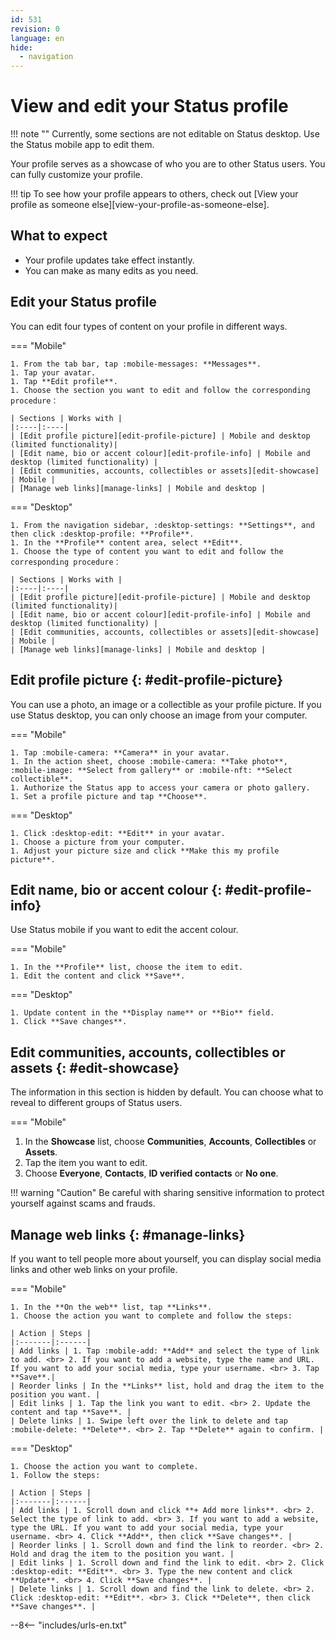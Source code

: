 ```yaml
---
id: 531
revision: 0
language: en
hide:
  - navigation 
---
```


# View and edit your Status profile

!!! note ""
    Currently, some sections are not editable on Status desktop. Use the Status mobile app to edit them.

Your profile serves as a showcase of who you are to other Status users. You can fully customize your profile.

!!! tip
    To see how your profile appears to others, check out [View your profile as someone else][view-your-profile-as-someone-else].

## What to expect

- Your profile updates take effect instantly.
- You can make as many edits as you need.

## Edit your Status profile

You can edit four types of content on your profile in different ways.

=== "Mobile"

    1. From the tab bar, tap :mobile-messages: **Messages**.
    1. Tap your avatar.
    1. Tap **Edit profile**.
    1. Choose the section you want to edit and follow the corresponding procedure：
    
    | Sections | Works with |
    |:----|:----|
    | [Edit profile picture][edit-profile-picture] | Mobile and desktop (limited functionality)|
    | [Edit name, bio or accent colour][edit-profile-info] | Mobile and desktop (limited functionality) |
    | [Edit communities, accounts, collectibles or assets][edit-showcase] | Mobile |
    | [Manage web links][manage-links] | Mobile and desktop |

=== "Desktop"

    1. From the navigation sidebar, :desktop-settings: **Settings**, and then click :desktop-profile: **Profile**.
    1. In the **Profile** content area, select **Edit**.
    1. Choose the type of content you want to edit and follow the corresponding procedure：
    
    | Sections | Works with |
    |:----|:----|
    | [Edit profile picture][edit-profile-picture] | Mobile and desktop (limited functionality)|
    | [Edit name, bio or accent colour][edit-profile-info] | Mobile and desktop (limited functionality) |
    | [Edit communities, accounts, collectibles or assets][edit-showcase] | Mobile |
    | [Manage web links][manage-links] | Mobile and desktop |

## Edit profile picture {: #edit-profile-picture}

You can use a photo, an image or a collectible as your profile picture. If you use Status desktop, you can only choose an image from your computer.

=== "Mobile"

    1. Tap :mobile-camera: **Camera** in your avatar. 
    1. In the action sheet, choose :mobile-camera: **Take photo**, :mobile-image: **Select from gallery** or :mobile-nft: **Select collectible**.
    1. Authorize the Status app to access your camera or photo gallery.
    1. Set a profile picture and tap **Choose**.

=== "Desktop"

    1. Click :desktop-edit: **Edit** in your avatar. 
    1. Choose a picture from your computer.
    1. Adjust your picture size and click **Make this my profile picture**.

## Edit name, bio or accent colour {: #edit-profile-info}

Use Status mobile if you want to edit the accent colour.

=== "Mobile"

    1. In the **Profile** list, choose the item to edit.
    1. Edit the content and click **Save**.

=== "Desktop"

    1. Update content in the **Display name** or **Bio** field.
    1. Click **Save changes**.

## Edit communities, accounts, collectibles or assets {: #edit-showcase}

The information in this section is hidden by default. You can choose what to reveal to different groups of Status users.

=== "Mobile"

1. In the **Showcase** list, choose **Communities**, **Accounts**, **Collectibles** or **Assets**.
1. Tap the item you want to edit.
1. Choose **Everyone**, **Contacts**, **ID verified contacts** or **No one**.

!!! warning "Caution"
    Be careful with sharing sensitive information to protect yourself against scams and frauds.

## Manage web links {: #manage-links}

If you want to tell people more about yourself, you can display social media links and other web links on your profile.

=== "Mobile"

    1. In the **On the web** list, tap **Links**.
    1. Choose the action you want to complete and follow the steps:
    
    | Action | Steps |
    |:-------|:------|
    | Add links | 1. Tap :mobile-add: **Add** and select the type of link to add. <br> 2. If you want to add a website, type the name and URL. If you want to add your social media, type your username. <br> 3. Tap **Save**.|
    | Reorder links | In the **Links** list, hold and drag the item to the position you want. |
    | Edit links | 1. Tap the link you want to edit. <br> 2. Update the content and tap **Save**. |
    | Delete links | 1. Swipe left over the link to delete and tap :mobile-delete: **Delete**. <br> 2. Tap **Delete** again to confirm. |

=== "Desktop"

    1. Choose the action you want to complete.
    1. Follow the steps:

    | Action | Steps |
    |:-------|:------|
    | Add links | 1. Scroll down and click **+ Add more links**. <br> 2. Select the type of link to add. <br> 3. If you want to add a website, type the URL. If you want to add your social media, type your username. <br> 4. Click **Add**, then click **Save changes**. |
    | Reorder links | 1. Scroll down and find the link to reorder. <br> 2. Hold and drag the item to the position you want. |
    | Edit links | 1. Scroll down and find the link to edit. <br> 2. Click :desktop-edit: **Edit**. <br> 3. Type the new content and click **Update**. <br> 4. Click **Save changes**. |
    | Delete links | 1. Scroll down and find the link to delete. <br> 2. Click :desktop-edit: **Edit**. <br> 3. Click **Delete**, then click **Save changes**. |

--8<-- "includes/urls-en.txt"
